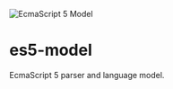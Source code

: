![EcmaScript 5 Model](https://lh3.googleusercontent.com/-WXR7JMjLioI/Ut-aNH8Ce7I/AAAAAAAABlk/l-Yjc_A88gY/w718-h312-no/jokerw.jpg)

es5-model
=========

EcmaScript 5 parser and language model.
